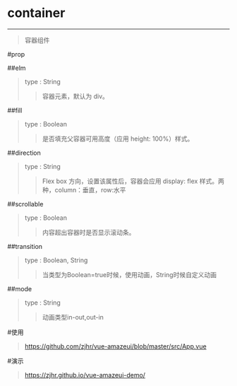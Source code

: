 # container
---
>容器组件

#prop

##elm
>type : String
>>容器元素，默认为 div。

##fill
>type : Boolean
>>是否填充父容器可用高度（应用 height: 100%）样式。

##direction
>type : String
>>Flex box 方向，设置该属性后，容器会应用 display: flex 样式。两种，column：垂直，row:水平

##scrollable
>type : Boolean
>>内容超出容器时是否显示滚动条。

##transition
>type : Boolean, String
>>当类型为Boolean=true时候，使用动画，String时候自定义动画

##mode
>type : String
>>动画类型in-out,out-in

#使用
><a>https://github.com/zjhr/vue-amazeui/blob/master/src/App.vue</a>

#演示
><a>https://zjhr.github.io/vue-amazeui-demo/</a>
